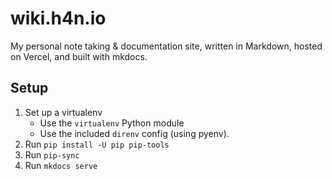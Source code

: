 # wiki.h4n.io

My personal note taking & documentation site, written in Markdown, hosted on
Vercel, and built with mkdocs.

## Setup

1. Set up a virtualenv
   - Use the `virtualenv` Python module
   - Use the included `direnv` config (using pyenv).
2. Run `pip install -U pip pip-tools`
3. Run `pip-sync`
4. Run `mkdocs serve`
